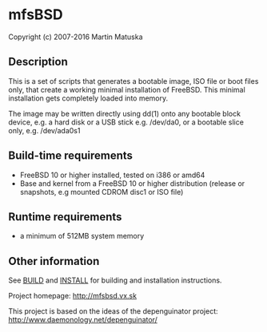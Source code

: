 # mfsBSD

Copyright (c) 2007-2016 Martin Matuska <mm at FreeBSD.org>

## Description

This is a set of scripts that generates a bootable image, ISO file or boot 
files only, that create a working minimal installation of FreeBSD. This
minimal installation gets completely loaded into memory.

The image may be written directly using dd(1) onto any bootable block device,
e.g. a hard disk or a USB stick e.g. /dev/da0, or a bootable slice only, 
e.g. /dev/ada0s1

## Build-time requirements
 - FreeBSD 10 or higher installed, tested on i386 or amd64
 - Base and kernel from a FreeBSD 10 or higher distribution
   (release or snapshots, e.g mounted CDROM disc1 or ISO file)

## Runtime requirements
 - a minimum of 512MB system memory

## Other information

See [BUILD](./BUILD.md) and [INSTALL](./INSTALL.md) for building and installation instructions.

Project homepage: http://mfsbsd.vx.sk

This project is based on the ideas of the depenguinator project:
http://www.daemonology.net/depenguinator/
